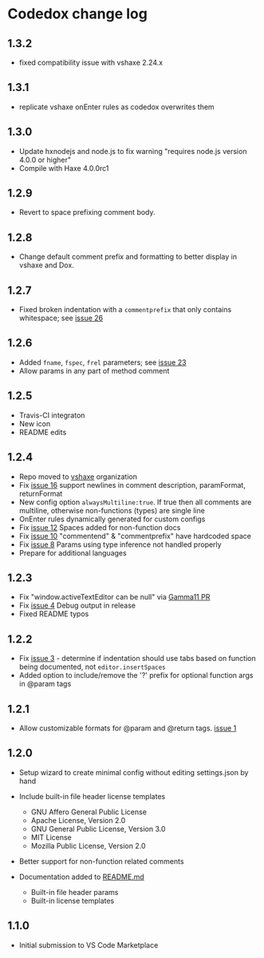 # Codedox change log

## 1.3.2

* fixed compatibility issue with vshaxe 2.24.x

## 1.3.1

* replicate vshaxe onEnter rules as codedox overwrites them

## 1.3.0

* Update hxnodejs and node.js to fix warning "requires node.js version 4.0.0 or higher"
* Compile with Haxe 4.0.0rc1

## 1.2.9

* Revert to space prefixing comment body.

## 1.2.8

* Change default comment prefix and formatting to better display in vshaxe and Dox.

## 1.2.7

* Fixed broken indentation with a `commentprefix` that only contains whitespace; see [issue 26](https://github.com/vshaxe/codedox/issues/26)

## 1.2.6

* Added `fname`, `fspec`, `frel` parameters; see [issue 23](https://github.com/vshaxe/codedox/issues/23)
* Allow params in any part of method comment

## 1.2.5

* Travis-CI integraton
* New icon
* README edits

## 1.2.4

* Repo moved to [vshaxe](https://github.com/vshaxe) organization
* Fix [issue 16](https://github.com/vshaxe/codedox/issues/16) support newlines in comment description, paramFormat, returnFormat
* New config option `alwaysMultiline:true`. If true then all comments are multiline, otherwise non-functions (types) are single line
* OnEnter rules dynamically generated for custom configs
* Fix [issue 12](https://github.com/vshaxe/codedox/issues/12) Spaces added for non-function docs
* Fix [issue 10](https://github.com/vshaxe/codedox/issues/10) "commentend" & "commentprefix" have hardcoded space
* Fix [issue 8](https://github.com/vshaxe/codedox/issues/8) Params using type inference not handled properly
* Prepare for additional languages

## 1.2.3

* Fix "window.activeTextEditor can be null" via [Gamma11 PR](https://github.com/vshaxe/codedox/pull/5)
* Fix [issue 4](https://github.com/vshaxe/codedox/issues/4) Debug output in release
* Fixed README typos

## 1.2.2

* Fix [issue 3](https://github.com/vshaxe/codedox/issues/3) - determine if indentation should use tabs based on function being documented, not `editor.insertSpaces`
* Added option to include/remove the '?' prefix for optional function args in @param tags

## 1.2.1

* Allow customizable formats for @param and @return tags. [issue 1](https://github.com/vshaxe/codedox/issues/1)

## 1.2.0

* Setup wizard to create minimal config without editing settings.json by hand

* Include built-in file header license templates
  * GNU Affero General Public License
  * Apache License, Version 2.0
  * GNU General Public License, Version 3.0
  * MIT License
  * Mozilla Public License, Version 2.0
* Better support for non-function related comments
* Documentation added to [README.md](./README.md)
  * Built-in file header params
  * Built-in license templates

## 1.1.0

* Initial submission to VS Code Marketplace
